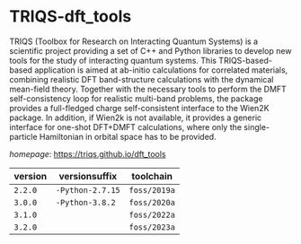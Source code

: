 # TRIQS-dft_tools

TRIQS (Toolbox for Research on Interacting Quantum Systems) is a  scientific project providing a set of C++ and Python libraries to  develop new tools for the study of interacting quantum systems.   This TRIQS-based-based application is aimed at ab-initio calculations   for correlated materials, combining realistic DFT band-structure calculations   with the dynamical mean-field theory. Together with the necessary tools to   perform the DMFT self-consistency loop for realistic multi-band problems,   the package provides a full-fledged charge self-consistent interface to the   Wien2K package. In addition, if Wien2k is not available, it provides a generic  interface for one-shot DFT+DMFT calculations, where only the single-particle   Hamiltonian in orbital space has to be provided.

*homepage*: <https://triqs.github.io/dft_tools>

version | versionsuffix | toolchain
--------|---------------|----------
``2.2.0`` | ``-Python-2.7.15`` | ``foss/2019a``
``3.0.0`` | ``-Python-3.8.2`` | ``foss/2020a``
``3.1.0`` |  | ``foss/2022a``
``3.2.0`` |  | ``foss/2023a``
